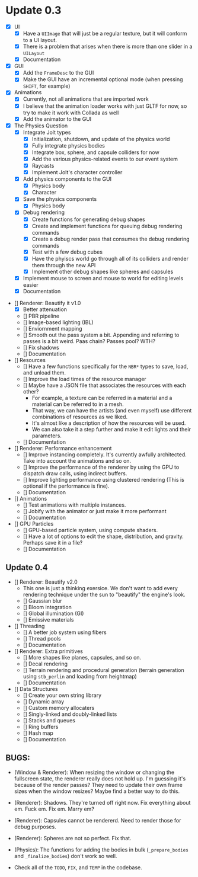 # Update 0.3

- [x] UI 
    - [x] Have a `UIImage` that will just be a regular texture, but it will conform to a UI layout. 
    - [x] There is a problem that arises when there is more than one slider in a `UILayout`
    - [x] Documentation
- [x] GUI 
    - [x] Add the `FrameDesc` to the GUI
    - [x] Make the GUI have an incremental optional mode (when pressing `SHIFT`, for example)
- [x] Animations
    - [x] Currently, not all animations that are imported work 
    - [x] I believe that the animation loader works with just GLTF for now, so try to make it work with Collada as well
    - [x] Add the animator to the GUI
- [x] The Physics Question
    - [x] Integrate Jolt types
        - [x] Initialization, shutdown, and update of the physics world
        - [x] Fully integrate physics bodies 
        - [x] Integrate box, sphere, and capsule colliders for now 
        - [x] Add the various physics-related events to our event system
        - [x] Raycasts
        - [x] Implement Jolt's character controller 
    - [x] Add physics components to the GUI 
        - [x] Physics body 
        - [x] Character
    - [x] Save the physics components 
        - [x] Physics body 
    - [x] Debug rendering 
        - [x] Create functions for generating debug shapes 
        - [x] Create and implement functions for queuing debug rendering commands 
        - [x] Create a debug render pass that consumes the debug rendering commands 
        - [x] Test with a few debug cubes 
        - [x] Have the phyiscs world go through all of its colliders and render them through the new API 
        - [x] Implement other debug shapes like spheres and capsules
    - [x] Implement mouse to screen and mouse to world for editing levels easier
    - [x] Documentation 
- [] Renderer: Beautify it v1.0
    - [x] Better attenuation
    - [] PBR pipeline
    - [] Image-based lighting (IBL)
    - [] Enviornment mapping 
    - [] Smooth out the pass system a bit. Appending and referring to passes is a bit weird. Paas chain? Passes pool? WTH?
    - [] Fix shadows 
    - [] Documentation
- [] Resources 
    - [] Have a few functions specifically for the `NBR*` types to save, load, and unload them.
    - [] Improve the load times of the resource manager
    - [] Maybe have a JSON file that associates the resources with each other? 
        - For example, a texture can be referred in a material and a material can be referred to in a mesh. 
        - That way, we can have the artists (and even myself) use different combinations of resources as we liked.
        - It's almost like a description of how the resources will be used. 
        - We can also take it a step further and make it edit lights and their parameters.
    - [] Documentation
- [] Renderer: Performance enhancement
    - [] Improve instancing completely. It's currently awfully architected. Take into account the animations and so on.
    - [] Improve the performance of the renderer by using the GPU to dispatch draw calls, using indirect buffers.
    - [] Improve lighting performance using clustered rendering (This is optional if the performance is fine).
    - [] Documentation
- [] Animations 
    - [] Test animations with multiple instances.
    - [] Jobify with the animator or just make it more performant
    - [] Documentation
- [] GPU Particles
    - [] GPU-based particle system, using compute shaders.
    - [] Have a lot of options to edit the shape, distribution, and gravity. Perhaps save it in a file?
    - [] Documentation

## Update 0.4

- [] Renderer: Beautify v2.0 
    - This one is just a thinking exersice. We don't want to add every rendering technique under the sun to "beautify" the engine's look. 
    - [] Gaussian blur
    - [] Bloom integration 
    - [] Global illumination (GI) 
    - [] Emissive materials
- [] Threading
    - [] A better job system using fibers
    - [] Thread pools
    - [] Documentation
- [] Renderer: Extra primitives 
    - [] More shapes like planes, capsules, and so on.
    - [] Decal rendering 
    - [] Terrain rendering and procedural generation (terrain generation using `stb_perlin` and loading from heightmap)
    - [] Documentation
- [] Data Structures
    - [] Create your own string library 
    - [] Dynamic array 
    - [] Custom memory allocaters
    - [] Singly-linked and doubly-linked lists
    - [] Stacks and queues
    - [] Ring buffers
    - [] Hash map
    - [] Documentation

## BUGS:
- (Window & Renderer): When resizing the window or changing the fullscreen state, the renderer really does not hold up. I'm guessing it's because of the render passes? They need to update their own frame sizes when the window resizes? 
Maybe find a better way to do this.

- (Renderer): Shadows. They're turned off right now. Fix everything about em. Fuck em. Fix em. Marry em?
- (Renderer): Capsules cannot be rendererd. Need to render those for debug purposes. 
- (Renderer): Spheres are not so perfect. Fix that. 

- (Physics): The functions for adding the bodies in bulk (`_prepare_bodies` and `_finalize_bodies`) don't work so well.

- Check all of the `TODO`, `FIX`, and `TEMP` in the codebase.
